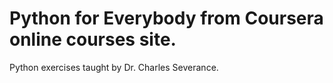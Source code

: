 # Python for Everybody from Coursera online courses site.
Python exercises taught by Dr. Charles Severance.
